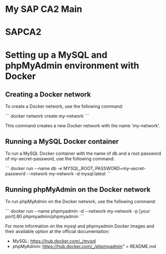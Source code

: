 # My SAP CA2 Main
# SAPCA2

# Setting up a MySQL and phpMyAdmin environment with Docker

## Creating a Docker network

To create a Docker network, use the following command:

\`\`\`
docker network create my-network
\`\`\`

This command creates a new Docker network with the name 'my-network'.

## Running a MySQL Docker container

To run a MySQL Docker container with the name of db and a root password of my-secret-password, use the following command:

\`\`\`
docker run --name db -e MYSQL_ROOT_PASSWORD=my-secret-password --network my-network -d mysql:latest
\`\`\`

## Running phpMyAdmin on the Docker network

To run phpMyAdmin on the Docker network, use the following command:

\`\`\`
docker run --name phpmyadmin -d --network my-network -p [your port]:80 phpmyadmin/phpmyadmin
\`\`\`

For more information on the mysql and phpmyadmin Docker images and their available option at the official documentation:

- MySQL: https://hub.docker.com/_/mysql
- phpMyAdmin: https://hub.docker.com/_/phpmyadmin" > README.md
